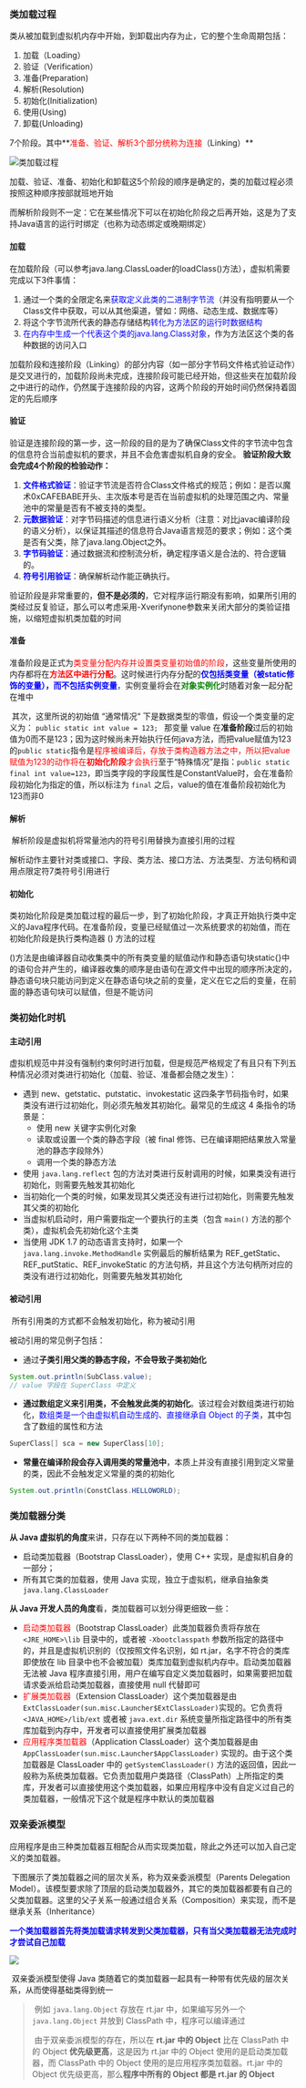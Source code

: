 ### 类加载过程

类从被加载到虚拟机内存中开始，到卸载出内存为止，它的整个生命周期包括：

1. 加载（Loading）
2. 验证（Verification）
3. 准备(Preparation)
4. 解析(Resolution)
5. 初始化(Initialization)
6. 使用(Using)
7. 卸载(Unloading)

7个阶段。其中**<font color=red>准备、验证、解析3个部分统称为连接</font>（Linking）**

![类加载过程](.\images\类加载过程.png)

​		加载、验证、准备、初始化和卸载这5个阶段的顺序是确定的，类的加载过程必须按照这种顺序按部就班地开始

​		而解析阶段则不一定：它在某些情况下可以在初始化阶段之后再开始，这是为了支持Java语言的运行时绑定（也称为动态绑定或晚期绑定）

#### **加载**

在加载阶段（可以参考java.lang.ClassLoader的loadClass()方法），虚拟机需要完成以下3件事情：

1. 通过一个类的全限定名来<font color=blue>获取定义此类的二进制字节流</font>（并没有指明要从一个Class文件中获取，可以从其他渠道，譬如：网络、动态生成、数据库等）
2. 将这个字节流所代表的静态存储结构<font color=blue>转化为方法区的运行时数据结构</font>
3. <font color=blue>在内存中生成一个代表这个类的java.lang.Class对象</font>，作为方法区这个类的各种数据的访问入口

​        加载阶段和连接阶段（Linking）的部分内容（如一部分字节码文件格式验证动作）是交叉进行的，加载阶段尚未完成，连接阶段可能已经开始，但这些夹在加载阶段之中进行的动作，仍然属于连接阶段的内容，这两个阶段的开始时间仍然保持着固定的先后顺序

#### **验证**

​		验证是连接阶段的第一步，这一阶段的目的是为了确保Class文件的字节流中包含的信息符合当前虚拟机的要求，并且不会危害虚拟机自身的安全。
**验证阶段大致会完成4个阶段的检验动作：**

1. <font color=blue>**文件格式验证**</font>：验证字节流是否符合Class文件格式的规范；例如：是否以魔术0xCAFEBABE开头、主次版本号是否在当前虚拟机的处理范围之内、常量池中的常量是否有不被支持的类型。
2. <font color=blue>**元数据验证**</font>：对字节码描述的信息进行语义分析（注意：对比javac编译阶段的语义分析），以保证其描述的信息符合Java语言规范的要求；例如：这个类是否有父类，除了java.lang.Object之外。
3. <font color=blue>**字节码验证**</font>：通过数据流和控制流分析，确定程序语义是合法的、符合逻辑的。
4. <font color=blue>**符号引用验证**</font>：确保解析动作能正确执行。

​        验证阶段是非常重要的，**但不是必须的**，它对程序运行期没有影响，如果所引用的类经过反复验证，那么可以考虑采用-Xverifynone参数来关闭大部分的类验证措施，以缩短虚拟机类加载的时间

#### **准备**

​		准备阶段是正式为<font color=red>类变量分配内存并设置类变量初始值的阶段</font>，这些变量所使用的内存都将在<font color=red>**方法区中进行分配**</font>。这时候进行内存分配的<font color=blue>**仅包括类变量（被static修饰的变量），而不包括实例变量**</font>，实例变量将会在<font color=green>**对象实例化**</font>时随着对象一起分配在堆中

​		其次，这里所说的初始值 “通常情况“ 下是数据类型的零值，假设一个类变量的定义为： `public static int value = 123; ` 那变量 value 在**准备阶段**过后的初始值为0而不是123；因为这时候尚未开始执行任何java方法，而把value赋值为123的`public static`指令是<font color=red>程序被编译后，存放于类构造器方法之中，所以把value赋值为123的动作将在**初始化阶段**才会执行</font>
​		至于“特殊情况”是指：`public static final int value=123`，即当类字段的字段属性是ConstantValue时，会在准备阶段初始化为指定的值，所以标注为 `final` 之后，value的值在准备阶段初始化为123而非0

#### **解析**

​		解析阶段是虚拟机将常量池内的符号引用替换为直接引用的过程

​		解析动作主要针对类或接口、字段、类方法、接口方法、方法类型、方法句柄和调用点限定符7类符号引用进行

#### **初始化**

​		类初始化阶段是类加载过程的最后一步，到了初始化阶段，才真正开始执行类中定义的Java程序代码。在准备阶段，变量已经赋值过一次系统要求的初始值，而在初始化阶段是执行类构造器 <clinit>() 方法的过程

​		<clinit>()方法是由编译器自动收集类中的所有类变量的赋值动作和静态语句块static{}中的语句合并产生的，编译器收集的顺序是由语句在源文件中出现的顺序所决定的，静态语句块只能访问到定义在静态语句块之前的变量，定义在它之后的变量，在前面的静态语句块可以赋值，但是不能访问



### 类初始化时机

#### 主动引用

​		虚拟机规范中并没有强制约束何时进行加载，但是规范严格规定了有且只有下列五种情况必须对类进行初始化（加载、验证、准备都会随之发生）：

- 遇到 new、getstatic、putstatic、invokestatic 这四条字节码指令时，如果类没有进行过初始化，则必须先触发其初始化。最常见的生成这 4 条指令的场景是：
  - 使用 new 关键字实例化对象
  - 读取或设置一个类的静态字段（被 final 修饰、已在编译期把结果放入常量池的静态字段除外）
  - 调用一个类的静态方法
- 使用 `java.lang.reflect` 包的方法对类进行反射调用的时候，如果类没有进行初始化，则需要先触发其初始化
- 当初始化一个类的时候，如果发现其父类还没有进行过初始化，则需要先触发其父类的初始化
- 当虚拟机启动时，用户需要指定一个要执行的主类（包含 `main()` 方法的那个类），虚拟机会先初始化这个主类
- 当使用 JDK 1.7 的动态语言支持时，如果一个 `java.lang.invoke.MethodHandle` 实例最后的解析结果为 REF_getStatic、REF_putStatic、REF_invokeStatic 的方法句柄，并且这个方法句柄所对应的类没有进行过初始化，则需要先触发其初始化



#### 被动引用

​		所有引用类的方式都不会触发初始化，称为被动引用

被动引用的常见例子包括：

- 通过**子类引用父类的静态字段，不会导致子类初始化**

```java
System.out.println(SubClass.value);  
// value 字段在 SuperClass 中定义
```

- **通过数组定义来引用类，不会触发此类的初始化**。该过程会对数组类进行初始化，<font color=blue>数组类是一个由虚拟机自动生成的、直接继承自 Object 的子类</font>，其中包含了数组的属性和方法

```java
SuperClass[] sca = new SuperClass[10];
```

- **常量在编译阶段会存入调用类的常量池中**，本质上并没有直接引用到定义常量的类，因此不会触发定义常量的类的初始化

```java
System.out.println(ConstClass.HELLOWORLD);
```



### 类加载器分类

**从 Java 虚拟机的角度**来讲，只存在以下两种不同的类加载器：

- 启动类加载器（Bootstrap ClassLoader），使用 C++ 实现，是虚拟机自身的一部分；
- 所有其它类的加载器，使用 Java 实现，独立于虚拟机，继承自抽象类 `java.lang.ClassLoader`



**从 Java 开发人员的角度**看，类加载器可以划分得更细致一些：

- <font color=red>启动类加载器</font>（Bootstrap ClassLoader）此类加载器负责将存放在 `<JRE_HOME>\lib` 目录中的，或者被 `-Xbootclasspath` 参数所指定的路径中的，并且是虚拟机识别的（仅按照文件名识别，如 rt.jar，名字不符合的类库即使放在 lib 目录中也不会被加载）类库加载到虚拟机内存中。启动类加载器无法被 Java 程序直接引用，用户在编写自定义类加载器时，如果需要把加载请求委派给启动类加载器，直接使用 null 代替即可
- <font color=red>扩展类加载器</font>（Extension ClassLoader）这个类加载器是由 `ExtClassLoader(sun.misc.Launcher$ExtClassLoader)`实现的。它负责将 `<JAVA_HOME>/lib/ext` 或者被 `java.ext.dir` 系统变量所指定路径中的所有类库加载到内存中，开发者可以直接使用扩展类加载器
- <font color=red>应用程序类加载器</font>（Application ClassLoader）这个类加载器是由 `AppClassLoader(sun.misc.Launcher$AppClassLoader)` 实现的。由于这个类加载器是 ClassLoader 中的 `getSystemClassLoader()` 方法的返回值，因此一般称为系统类加载器。它负责加载用户类路径（ClassPath）上所指定的类库，开发者可以直接使用这个类加载器，如果应用程序中没有自定义过自己的类加载器，一般情况下这个就是程序中默认的类加载器



### 双亲委派模型

​		应用程序是由三种类加载器互相配合从而实现类加载，除此之外还可以加入自己定义的类加载器。

​		下图展示了类加载器之间的层次关系，称为双亲委派模型（Parents Delegation Model）。该模型要求除了顶层的启动类加载器外，其它的类加载器都要有自己的父类加载器。这里的父子关系一般通过组合关系（Composition）来实现，而不是继承关系（Inheritance）

​		<font color=blue>**一个类加载器首先将类加载请求转发到父类加载器，只有当父类加载器无法完成时才尝试自己加载**</font>

![](C:\Adrian\学习笔记\Java基础\JVM总结\images\双亲委派模型.png)



​		双亲委派模型使得 Java 类随着它的类加载器一起具有一种带有优先级的层次关系，从而使得基础类得到统一

> ​		例如 `java.lang.Object` 存放在 rt.jar 中，如果编写另外一个 `java.lang.Object` 并放到 ClassPath 中，程序可以编译通过
>
> ​		由于双亲委派模型的存在，所以在 **rt.jar 中的 Object** 比在 ClassPath 中的 Object **优先级更高**，这是因为 rt.jar 中的 Object 使用的是启动类加载器，而 ClassPath 中的 Object 使用的是应用程序类加载器。rt.jar 中的 Object 优先级更高，那么**程序中所有的 Object 都是 rt.jar 的 Object**

